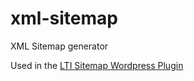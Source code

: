 # xml-sitemap
XML Sitemap generator

Used in the [LTI Sitemap Wordpress Plugin](https://github.com/DeCarvalhoBruno/lti-wp-sitemap)
